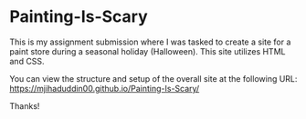 # Painting-Is-Scary
This is my assignment submission where I was tasked to create a site for a paint store during a seasonal holiday (Halloween). This site utilizes HTML and CSS.

You can view the structure and setup of the overall site at the following URL: https://mjihaduddin00.github.io/Painting-Is-Scary/

Thanks!
